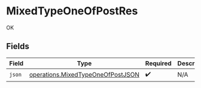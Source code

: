 # MixedTypeOneOfPostRes

OK


## Fields

| Field                                                                                  | Type                                                                                   | Required                                                                               | Description                                                                            |
| -------------------------------------------------------------------------------------- | -------------------------------------------------------------------------------------- | -------------------------------------------------------------------------------------- | -------------------------------------------------------------------------------------- |
| `json`                                                                                 | [operations.MixedTypeOneOfPostJSON](../../models/operations/mixedtypeoneofpostjson.md) | :heavy_check_mark:                                                                     | N/A                                                                                    |